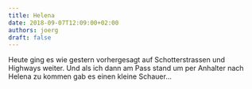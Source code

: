 ```yaml
---
title: Helena
date: 2018-09-07T12:09:00+02:00
authors: joerg
draft: false
---
```


Heute ging es wie gestern vorhergesagt auf Schotterstrassen und Highways weiter. Und als ich dann am Pass stand um per Anhalter nach Helena zu kommen gab es einen kleine Schauer...



